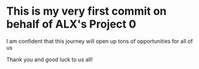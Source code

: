 # This is my very first commit on behalf of ALX's Project 0

I am confident that this journey will open up tons of opportunities for all of us

Thank you and good luck to us all!

